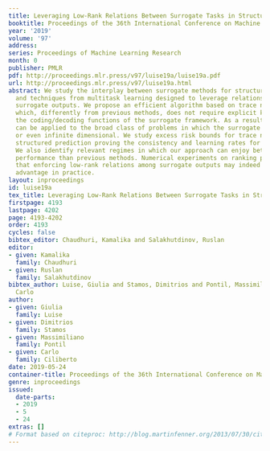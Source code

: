 ```yaml
---
title: Leveraging Low-Rank Relations Between Surrogate Tasks in Structured Prediction
booktitle: Proceedings of the 36th International Conference on Machine Learning
year: '2019'
volume: '97'
address: 
series: Proceedings of Machine Learning Research
month: 0
publisher: PMLR
pdf: http://proceedings.mlr.press/v97/luise19a/luise19a.pdf
url: http://proceedings.mlr.press/v97/luise19a.html
abstract: We study the interplay between surrogate methods for structured prediction
  and techniques from multitask learning designed to leverage relationships between
  surrogate outputs. We propose an efficient algorithm based on trace norm regularization
  which, differently from previous methods, does not require explicit knowledge of
  the coding/decoding functions of the surrogate framework. As a result, our algorithm
  can be applied to the broad class of problems in which the surrogate space is large
  or even infinite dimensional. We study excess risk bounds for trace norm regularized
  structured prediction proving the consistency and learning rates for our estimator.
  We also identify relevant regimes in which our approach can enjoy better generalization
  performance than previous methods. Numerical experiments on ranking problems indicate
  that enforcing low-rank relations among surrogate outputs may indeed provide a significant
  advantage in practice.
layout: inproceedings
id: luise19a
tex_title: Leveraging Low-Rank Relations Between Surrogate Tasks in Structured Prediction
firstpage: 4193
lastpage: 4202
page: 4193-4202
order: 4193
cycles: false
bibtex_editor: Chaudhuri, Kamalika and Salakhutdinov, Ruslan
editor:
- given: Kamalika
  family: Chaudhuri
- given: Ruslan
  family: Salakhutdinov
bibtex_author: Luise, Giulia and Stamos, Dimitrios and Pontil, Massimiliano and Ciliberto,
  Carlo
author:
- given: Giulia
  family: Luise
- given: Dimitrios
  family: Stamos
- given: Massimiliano
  family: Pontil
- given: Carlo
  family: Ciliberto
date: 2019-05-24
container-title: Proceedings of the 36th International Conference on Machine Learning
genre: inproceedings
issued:
  date-parts:
  - 2019
  - 5
  - 24
extras: []
# Format based on citeproc: http://blog.martinfenner.org/2013/07/30/citeproc-yaml-for-bibliographies/
---
```

